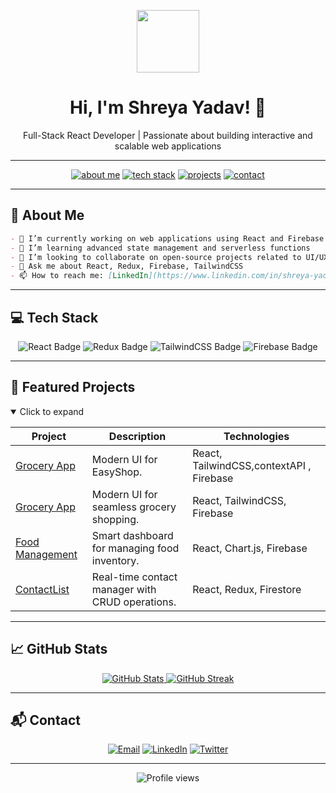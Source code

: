 <!--
Generated GitHub Profile README
-->

<p align="center">
  <img src="https://media.giphy.com/media/hvRJCLFzcasrR4ia7z/giphy.gif" width="100"/>
  <h1 align="center">Hi, I'm Shreya Yadav! 👋</h1>
  <p align="center">Full-Stack React Developer | Passionate about building interactive and scalable web applications</p>
</p>

---

<p align="center">
  <a href="#about-me"><img src="https://img.shields.io/badge/About Me-🔍-blue" alt="about me" /></a>
  <a href="#tech-stack"><img src="https://img.shields.io/badge/Tech Stack-💻-green" alt="tech stack" /></a>
  <a href="#projects"><img src="https://img.shields.io/badge/Projects-🚀-orange" alt="projects" /></a>
  <a href="#contact"><img src="https://img.shields.io/badge/Contact-✉️-red" alt="contact" /></a>
</p>

---

## 👋 About Me

```markdown
- 🔭 I’m currently working on web applications using React and Firebase
- 🌱 I’m learning advanced state management and serverless functions
- 👯 I’m looking to collaborate on open-source projects related to UI/UX
- 💬 Ask me about React, Redux, Firebase, TailwindCSS
- 📫 How to reach me: [LinkedIn](https://www.linkedin.com/in/shreya-yadav-53286028b)
```

---

## 💻 Tech Stack

<p align="center">
  <img src="https://img.shields.io/badge/React-20232A?style=for-the-badge&logo=react&logoColor=61DAFB" alt="React Badge" />
  <img src="https://img.shields.io/badge/Redux-764ABC?style=for-the-badge&logo=redux&logoColor=white" alt="Redux Badge" />
  <img src="https://img.shields.io/badge/TailwindCSS-38B2AC?style=for-the-badge&logo=tailwind-css&logoColor=white" alt="TailwindCSS Badge" />
  <img src="https://img.shields.io/badge/Firebase-FFA611?style=for-the-badge&logo=firebase&logoColor=white" alt="Firebase Badge" />
</p>

---

## 🚀 Featured Projects

<details open>
<summary>Click to expand</summary>

| Project                                                          | Description                                     | Technologies                 |
| ---------------------------------------------------------------- | ----------------------------------------------- | ---------------------------- |
| [Grocery App](https://github.com/shreyay4060/ecommerce/tree/main/vite-project)            | Modern UI for EasyShop.        | React, TailwindCSS,contextAPI , Firebase |
| [Grocery App](https://github.com/shreyay4060/grocery)            | Modern UI for seamless grocery shopping.        | React, TailwindCSS, Firebase |
| [Food Management](https://github.com/shreyay4060/food-mangement) | Smart dashboard for managing food inventory.    | React, Chart.js, Firebase    |
| [ContactList](https://github.com/shreyay4060/ContactList)        | Real-time contact manager with CRUD operations. | React, Redux, Firestore      |

</details>

---

## 📈 GitHub Stats

<p align="center">
  <a href="https://github.com/shreyay4060">
    <img src="https://github-readme-stats.vercel.app/api?username=shreyay4060&show_icons=true&theme=radical" alt="GitHub Stats" />
  </a>
  <a href="https://github.com/shreyay4060">
    <img src="https://github-readme-streak-stats.herokuapp.com/?user=shreyay4060&theme=radical" alt="GitHub Streak" />
  </a>
</p>

---

## 📬 Contact

<p align="center">
  <a href="mailto:shreyay4060@gmail.com"><img src="https://img.shields.io/badge/Email-D14836?style=for-the-badge&logo=gmail&logoColor=white" alt="Email" /></a>
  <a href="https://www.linkedin.com/in/shreya-yadav-53286028b"><img src="https://img.shields.io/badge/LinkedIn-0077B5?style=for-the-badge&logo=linkedin&logoColor=white" alt="LinkedIn" /></a>
  <a href="https://x.com/shreyaycode?t=H8BoQl5IKOdzhSJk6UyzFQ&s=08"><img src="https://img.shields.io/badge/Twitter-1DA1F2?style=for-the-badge&logo=twitter&logoColor=white" alt="Twitter" /></a>
</p>

---

<p align="center">
  <img src="https://komarev.com/ghpvc/?username=shreyay4060&color=blueviolet" alt="Profile views" />
</p>
